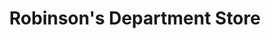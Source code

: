 ---
title: "Robinson's Department Store"
url: /easley/robinsons-department-store/
shop: Kleidung
---